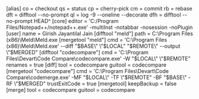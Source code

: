 [alias]
	co = checkout
	qs = status
	cp = cherry-pick
	cm = commit
	rb = rebase
	dft = difftool --no-prompt
	ql = log -9 --oneline --decorate
	dfh = difftool --no-prompt HEAD^
[core]
	editor = 'C:/Program Files/Notepad++/notepad++.exe' -multiInst -notabbar -nosession -noPlugin
[user]
	name = Girish Jayantilal Jain
[difftool "meld"]
	path = C:\\Program Files (x86)\\Meld\\Meld.exe
[mergetool "meld"]
	cmd = 'C:\\Program Files (x86)\\Meld\\Meld.exe' --diff \"$BASE\" \"$LOCAL\" \"$REMOTE\" --output \"$MERGED\"
[difftool "codecompare"]
	cmd = 'C:\\Program Files\\Devart\\Code Compare\\codecompare.exe' -W \"$LOCAL\" \"$REMOTE\" 
	renames = true
[diff]
	tool = codecompare
	guitool = codecompare
[mergetool "codecompare"]
	cmd = 'C:\\Program Files\\Devart\\Code Compare\\codemerge.exe' -MF \"$LOCAL\" -TF \"$REMOTE\" -BF \"$BASE\" -RF \"$MERGED\" 
	trustExitCode = true
[mergetool]
	keepBackup = false
[merge]
	tool = codecompare
	guitool = codecompare
